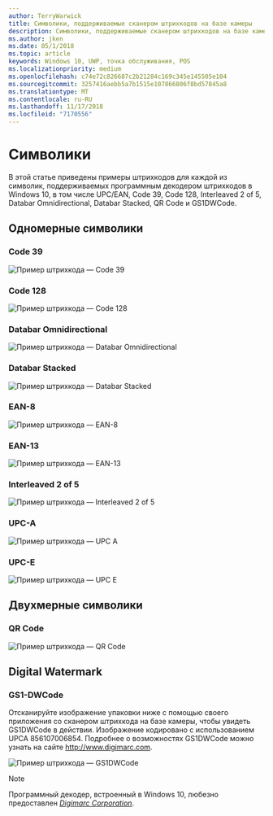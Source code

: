 ```yaml
---
author: TerryWarwick
title: Символики, поддерживаемые сканером штрихкодов на базе камеры
description: Символики, поддерживаемые сканером штрихкодов на базе камеры
ms.author: jken
ms.date: 05/1/2018
ms.topic: article
keywords: Windows 10, UWP, точка обслуживания, POS
ms.localizationpriority: medium
ms.openlocfilehash: c74e72c826687c2b21284c169c345e145505e104
ms.sourcegitcommit: 3257416aebb5a7b1515e107866806f8bd57845a8
ms.translationtype: MT
ms.contentlocale: ru-RU
ms.lasthandoff: 11/17/2018
ms.locfileid: "7170556"
---
```

# <a name="symbologies"></a>Символики
В этой статье приведены примеры штрихкодов для каждой из символик, поддерживаемых программным декодером штрихкодов в Windows 10, в том числе UPC/EAN, Code 39, Code 128, Interleaved 2 of 5, Databar Omnidirectional, Databar Stacked, QR Code и GS1DWCode.

## <a name="1d-symbologies"></a>Одномерные символики

### <a name="code-39"></a>Code 39
![Пример штрихкода — Code 39](images/pos/sample-barcode-code39.png)

### <a name="code-128"></a>Code 128
![Пример штрихкода — Code 128](images/pos/sample-barcode-code128.png)

### <a name="databar-omnidirectional"></a>Databar Omnidirectional
![Пример штрихкода — Databar Omnidirectional](images/pos/sample-barcode-databar-omnidirectional.png) 
### <a name="databar-stacked"></a>Databar Stacked
![Пример штрихкода — Databar Stacked](images/pos/sample-barcode-databar-stacked.png)

### <a name="ean-8"></a>EAN-8
![Пример штрихкода — EAN-8](images/pos/sample-barcode-ean8.png)

### <a name="ean-13"></a>EAN-13
![Пример штрихкода — EAN-13](images/pos/sample-barcode-ean13.png)

### <a name="interleaved-2-of-5"></a>Interleaved 2 of 5
![Пример штрихкода — Interleaved 2 of 5](images/pos/sample-barcode-interleaved-2-of-5.png)

### <a name="upc-a"></a>UPC-A
![Пример штрихкода — UPC A](images/pos/sample-barcode-upca.png)

### <a name="upc-e"></a>UPC-E
![Пример штрихкода — UPC E](images/pos/sample-barcode-upce.png)

## <a name="2d-symbologies"></a>Двухмерные символики
### <a name="qr-code"></a>QR Code
![Пример штрихкода — QR Code](images/pos/sample-barcode-qrcode.png)

## <a name="digital-watermark"></a>Digital Watermark
### <a name="gs1-dwcode"></a>GS1-DWCode

Отсканируйте изображение упаковки ниже с помощью своего приложения со сканером штрихкода на базе камеры, чтобы увидеть GS1DWCode в действии.  Изображение кодировано с использованием UPCA 856107006854.  Подробнее о возможностях GS1DWCode можно узнать на сайте http://www.digimarc.com.

![Пример штрихкода — GS1DWCode](images/pos/rice-box-v7.jpg)

> [!NOTE]
> Программный декодер, встроенный в Windows 10, любезно предоставлен [*Digimarc Corporation*](https://www.digimarc.com/).
